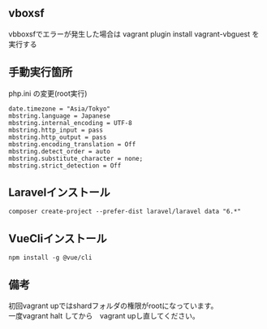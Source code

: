 ## vboxsf
vbboxsfでエラーが発生した場合は
vagrant plugin install vagrant-vbguest
を実行する

## 手動実行箇所

php.ini の変更(root実行)
```text
date.timezone = "Asia/Tokyo"
mbstring.language = Japanese
mbstring.internal_encoding = UTF-8
mbstring.http_input = pass
mbstring.http_output = pass
mbstring.encoding_translation = Off
mbstring.detect_order = auto
mbstring.substitute_character = none;
mbstring.strict_detection = Off
```

## Laravelインストール

```text
composer create-project --prefer-dist laravel/laravel data "6.*"
```

## VueCliインストール

```text
npm install -g @vue/cli
```

## 備考
初回vagrant upではshardフォルダの権限がrootになっています。  
一度vagrant halt してから　vagrant upし直してください。  


